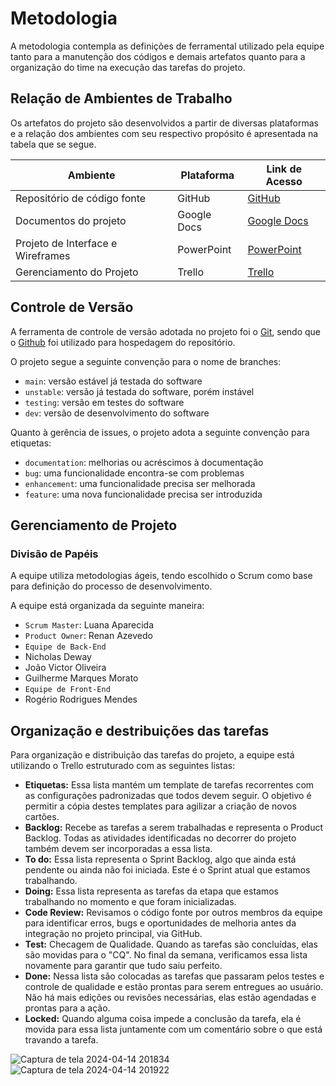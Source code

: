 
# Metodologia
A metodologia contempla as definições de ferramental utilizado pela equipe tanto para a manutenção dos códigos e demais artefatos quanto para a organização do time na execução das tarefas do projeto.

## Relação de Ambientes de Trabalho
Os artefatos do projeto são desenvolvidos a partir de diversas plataformas e a relação dos ambientes com seu respectivo propósito é apresentada na tabela que se segue. 

| Ambiente | Plataforma | Link de Acesso |
| ------------- | ------------- | -------------
| Repositório de código fonte  | GitHub | [GitHub](https://github.com/ICEI-PUC-Minas-PMV-ADS/pmv-ads-2024-1-e2-proj-int-t4-pmv-ads-2024-1-e2-proj-InfoHub.git) |
| Documentos do projeto  | Google Docs | [Google Docs](https://docs.google.com/document/d/1CUFskGWb7eC3LL1kh2X8etuYh4pKSSlmVeejPDd84tQ/edit?usp=sharing) | 
| Projeto de Interface e  Wireframes | PowerPoint | [PowerPoint](https://onedrive.live.com/view.aspx?resid=B7FF77BCFB184F33%218386&authkey=!AGW3K48mQhttL2s) |
| Gerenciamento do Projeto | Trello  | [Trello](https://trello.com/invite/b/SsBO4WyN/ATTI34b0322b1204d9eac204cd8f8de0ba35362E6C9F/eixo-2-desenvolvimento-de-aplicacao-web-interativa) |


## Controle de Versão

A ferramenta de controle de versão adotada no projeto foi o
[Git](https://git-scm.com/), sendo que o [Github](https://github.com)
foi utilizado para hospedagem do repositório.

O projeto segue a seguinte convenção para o nome de branches:

- `main`: versão estável já testada do software
- `unstable`: versão já testada do software, porém instável
- `testing`: versão em testes do software
- `dev`: versão de desenvolvimento do software

Quanto à gerência de issues, o projeto adota a seguinte convenção para
etiquetas:

- `documentation`: melhorias ou acréscimos à documentação
- `bug`: uma funcionalidade encontra-se com problemas
- `enhancement`: uma funcionalidade precisa ser melhorada
- `feature`: uma nova funcionalidade precisa ser introduzida

## Gerenciamento de Projeto

### Divisão de Papéis

A equipe utiliza metodologias ágeis, tendo escolhido o Scrum como base para definição do processo de desenvolvimento.

A equipe está organizada da seguinte maneira:

- `Scrum Master`: Luana Aparecida
- `Product Owner`: Renan Azevedo
- `Equipe de Back-End`
- Nicholas Deway
- João Victor Oliveira
- Guilherme Marques Morato
- `Equipe de Front-End`
- Rogério Rodrigues Mendes

## Organização e destribuições das tarefas

Para organização e distribuição das tarefas do projeto, a equipe está utilizando o Trello estruturado com as seguintes listas: 

- **Etiquetas:** Essa lista mantém um template de tarefas recorrentes com as configurações padronizadas que todos devem seguir. O objetivo é permitir a cópia destes templates para agilizar a criação de novos cartões.
- **Backlog:** Recebe as tarefas a serem trabalhadas e representa o Product Backlog. Todas as atividades identificadas no decorrer do projeto também devem ser incorporadas a essa lista.
- **To do:** Essa lista representa o Sprint Backlog, algo que ainda está pendente ou ainda não foi iniciada. Este é o Sprint atual que estamos trabalhando.
- **Doing:**  Essa lista representa as tarefas da etapa que estamos trabalhando no momento e que foram inicializadas.
- **Code Review:** Revisamos  o código fonte por outros membros da equipe para identificar erros, bugs e oportunidades de melhoria antes da integração no projeto principal, via GitHub.
- **Test:** Checagem de Qualidade. Quando as tarefas são concluídas, elas são movidas para o "CQ". No final da semana, verificamos essa lista novamente para garantir que tudo saiu perfeito.
- **Done:** Nessa lista são colocadas as tarefas que passaram pelos testes e controle de qualidade e estão prontas para serem entregues ao usuário. Não há mais edições ou revisões necessárias, elas estão agendadas e prontas para a ação.
- **Locked:** Quando alguma coisa impede a conclusão da tarefa, ela é movida para essa lista juntamente com um comentário sobre o que está travando a tarefa.
  
![Captura de tela 2024-04-14 201834](https://github.com/ICEI-PUC-Minas-PMV-ADS/pmv-ads-2024-1-e2-proj-int-t4-pmv-ads-2024-1-e2-proj-InfoHub/assets/144181666/db9e5644-39d9-4911-9be4-ce7354cb7f4e)
![Captura de tela 2024-04-14 201922](https://github.com/ICEI-PUC-Minas-PMV-ADS/pmv-ads-2024-1-e2-proj-int-t4-pmv-ads-2024-1-e2-proj-InfoHub/assets/144181666/0b709bf7-2f10-4836-ba17-df9b80b24b33)






